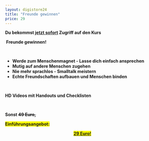 ```yaml
---
layout: digistore24
title: "Freunde gewinnen"
price: 29
---
```

<p><strong>Du bekommst <span style="text-decoration:underline;">jetzt sofort</span> Zugriff auf den Kurs&#xA0;</strong></p>
<p><strong>&#xA0;Freunde gewinnen!</strong></p>
<p>&#xA0;</p>
<ul style="list-style-type:disc;"><li><strong>Werde zum Menschenmagnet - Lasse dich einfach ansprechen</strong></li>
<li><strong>Mutig auf andere Menschen zugehen</strong></li>
<li><strong>Nie mehr sprachlos - Smalltalk meistern</strong></li>
<li><strong>Echte Freundschaften aufbauen und Menschen binden</strong></li>
</ul><p>&#xA0;</p>
<p><strong>HD Videos mit Handouts und Checklisten</strong></p>
<p>&#xA0;</p>
<p><strong>Sonst <span style="text-decoration:line-through;">49 Euro,</span></strong></p>
<p><span style="background-color:#ffff00;"><strong>Einf&#xFC;hrungsangebot:</strong></span></p>
<p style="text-align:center;"><span style="text-decoration:underline;"><span style="background-color:#ffff00;"><strong>29 Euro!</strong></span></span></p>
<p style="text-align:center;">&#xA0;</p>
<p style="text-align:left;">&#xA0;</p>
<p>&#xA0;</p>